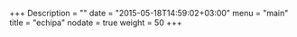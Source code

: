 +++
Description = ""
date = "2015-05-18T14:59:02+03:00"
menu = "main"
title = "echipa"
nodate = true
weight = 50
+++

